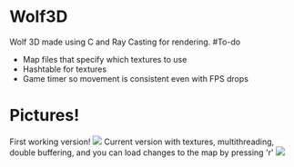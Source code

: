 # Wolf3D
Wolf 3D made using C and Ray Casting for rendering.
#To-do
- Map files that specify which textures to use
- Hashtable for textures
- Game timer so movement is consistent even with FPS drops
# Pictures!
First working version!
![](https://i.imgur.com/knFf2eX.png)
Current version with textures, multithreading, double buffering, and you can load changes to the map by pressing 'r'
![](https://i.imgur.com/Zfj2kiD.png)
